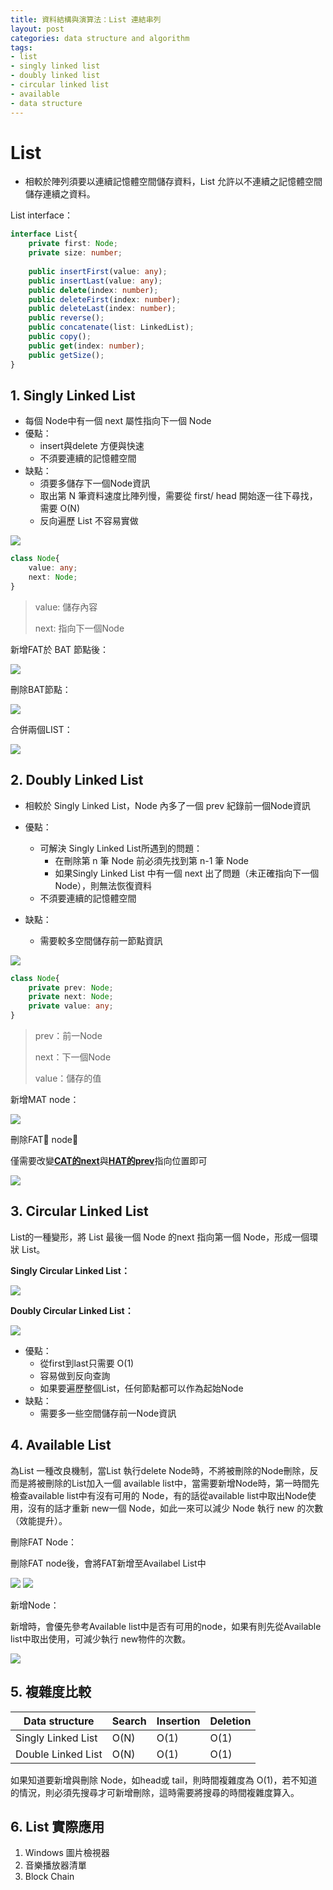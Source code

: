```yaml
---
title: 資料結構與演算法：List 連結串列
layout: post
categories: data structure and algorithm
tags:
- list
- singly linked list
- doubly linked list
- circular linked list
- available
- data structure
---
```


# List

* 相較於陣列須要以連續記憶體空間儲存資料，List 允許以不連續之記憶體空間儲存連續之資料。

<!--more-->

List  interface：

```typescript
interface List{
    private first: Node;
	private size: number;
    
    public insertFirst(value: any);
    public insertLast(value: any);
    public delete(index: number);
    public deleteFirst(index: number);
    public deleteLast(index: number);
	public reverse();
    public concatenate(list: LinkedList);
    public copy();
    public get(index: number);
    public getSize();
}
```

## 1. Singly Linked List

* 每個 Node中有一個 next 屬性指向下一個 Node
* 優點：
  * insert與delete 方便與快速
  * 不須要連續的記憶體空間
* 缺點：
  * 須要多儲存下一個Node資訊
  * 取出第 N 筆資料速度比陣列慢，需要從 first/ head 開始逐一往下尋找，需要 O(N)
  * 反向遍歷 List 不容易實做

<img src="https://i.imgur.com/koYluJI.png">

```typescript
class Node{
	value: any;
    next: Node;
}
```

> value: 儲存內容
>
> next: 指向下一個Node

新增FAT於 BAT 節點後：

<img src="https://i.imgur.com/P7NoBeK.png" />

刪除BAT節點：

<img src="https://i.imgur.com/SMUnCPN.png"/>

合併兩個LIST：

<img src="https://i.imgur.com/iQljDaS.png"/>



## 2. Doubly Linked List

* 相較於 Singly Linked List，Node 內多了一個 prev 紀錄前一個Node資訊

* 優點：
  * 可解決 Singly Linked List所遇到的問題：
    * 在刪除第 n 筆 Node 前必須先找到第 n-1 筆 Node
    * 如果Singly Linked List 中有一個 next 出了問題（未正確指向下一個Node），則無法恢復資料
  * 不須要連續的記憶體空間
* 缺點：
  * 需要較多空間儲存前一節點資訊

<img src="https://i.imgur.com/XPbAGn2.png"/>

```typescript
class Node{
    private prev: Node;
    private next: Node;
    private value: any;
}
```

> prev：前一Node
>
> next：下一個Node
>
> value：儲存的值

新增MAT node：

<img src="https://i.imgur.com/kb0t5kD.png"/>

刪除FAT node：

僅需要改變<u>**CAT的next**</u>與<u>**HAT的prev**</u>指向位置即可

<img src="https://i.imgur.com/T3IOFbJ.png"/>

## 3. Circular Linked List

List的一種變形，將 List 最後一個 Node 的next 指向第一個 Node，形成一個環狀 List。

**Singly Circular Linked List：**

<img src="https://i.imgur.com/tnnFZUe.png"/>

**Doubly Circular Linked List：**

<img src="https://i.imgur.com/N5fUXxg.png"/>   

- 優點：
  - 從first到last只需要 O(1) 
  - 容易做到反向查詢
  - 如果要遍歷整個List，任何節點都可以作為起始Node
- 缺點：
  - 需要多一些空間儲存前一Node資訊

## 4. Available List

為List 一種改良機制，當List 執行delete Node時，不將被刪除的Node刪除，反而是將被刪除的List加入一個 available list中，當需要新增Node時，第一時間先檢查available list中有沒有可用的 Node，有的話從available list中取出Node使用，沒有的話才重新 new一個 Node，如此一來可以減少 Node 執行 new 的次數（效能提升）。

刪除FAT Node：

刪除FAT node後，會將FAT新增至Availabel List中

<img src="https://i.imgur.com/45QMJOg.png"/>

<img src="https://i.imgur.com/OB8ABl6.png"/>

新增Node：

新增時，會優先參考Available list中是否有可用的node，如果有則先從Available list中取出使用，可減少執行 new物件的次數。

<img src="https://i.imgur.com/m3qVrVa.png"/>

## 5. 複雜度比較

| Data structure     | Search | Insertion | Deletion |
| ------------------ | ------ | ------ |----|
| Singly Linked List | O(N) | O(1) |O(1)|
| Double Linked List | O(N) | O(1) |O(1)|
如果知道要新增與刪除 Node，如head或 tail，則時間複雜度為 O(1)，若不知道的情況，則必須先搜尋才可新增刪除，這時需要將搜尋的時間複雜度算入。

## 6. List 實際應用

1. Windows 圖片檢視器
2. 音樂播放器清單
3. Block Chain

